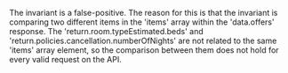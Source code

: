 The invariant is a false-positive. The reason for this is that the invariant is comparing two different items in the 'items' array within the 'data.offers' response. The 'return.room.typeEstimated.beds' and 'return.policies.cancellation.numberOfNights' are not related to the same 'items' array element, so the comparison between them does not hold for every valid request on the API.
